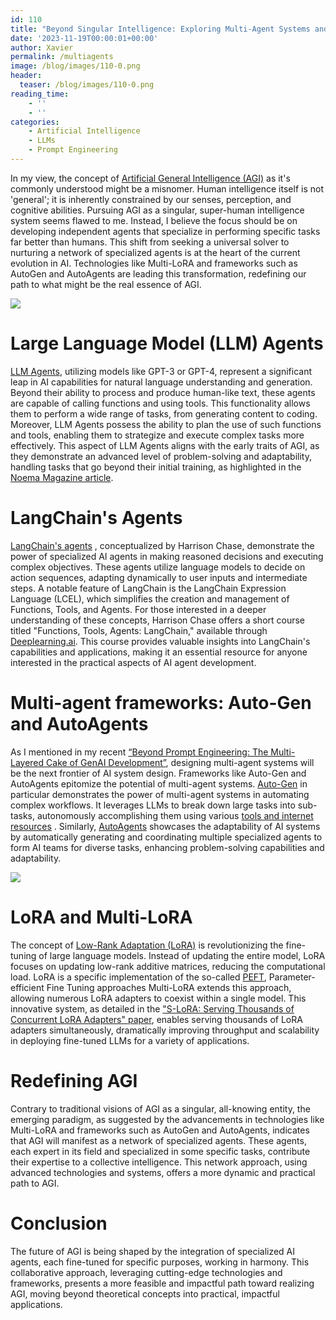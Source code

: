 ```yaml
---
id: 110
title: "Beyond Singular Intelligence: Exploring Multi-Agent Systems and Multi-LoRA in the Quest for AGI"
date: '2023-11-19T00:00:01+00:00'
author: Xavier
permalink: /multiagents
image: /blog/images/110-0.png
header:
  teaser: /blog/images/110-0.png
reading_time:
    - ''
    - ''
categories:
    - Artificial Intelligence
    - LLMs
    - Prompt Engineering
---
```


In my view, the concept of [Artificial General Intelligence (AGI)](https://en.wikipedia.org/wiki/Artificial_general_intelligence) as it's commonly understood might be a misnomer. Human intelligence itself is not 'general'; it is inherently constrained by our senses, perception, and cognitive abilities. Pursuing AGI as a singular, super-human intelligence system seems flawed to me. Instead, I believe the focus should be on developing independent agents that specialize in performing specific tasks far better than humans. This shift from seeking a universal solver to nurturing a network of specialized agents is at the heart of the current evolution in AI. Technologies like Multi-LoRA and frameworks such as AutoGen and AutoAgents are leading this transformation, redefining our path to what might be the real essence of AGI.

<img src="/blog/images/110-0.png">

# Large Language Model (LLM) Agents

[LLM Agents](https://amatriain.net/blog/prompt201#agents), utilizing models like GPT-3 or GPT-4, represent a significant leap in AI capabilities for natural language understanding and generation. Beyond their ability to process and produce human-like text, these agents are capable of calling functions and using tools. This functionality allows them to perform a wide range of tasks, from generating content to coding. Moreover, LLM Agents possess the ability to plan the use of such functions and tools, enabling them to strategize and execute complex tasks more effectively. This aspect of LLM Agents aligns with the early traits of AGI, as they demonstrate an advanced level of problem-solving and adaptability, handling tasks that go beyond their initial training, as highlighted in the [Noema Magazine article​​](https://www.noemamag.com/artificial-general-intelligence-is-already-here/).

# LangChain's Agents

[LangChain's agents]((https://python.langchain.com/docs/modules/agents/)) , conceptualized by Harrison Chase, demonstrate the power of specialized AI agents in making reasoned decisions and executing complex objectives. These agents utilize language models to decide on action sequences, adapting dynamically to user inputs and intermediate steps. A notable feature of LangChain is the LangChain Expression Language (LCEL), which simplifies the creation and management of Functions, Tools, and Agents. For those interested in a deeper understanding of these concepts, Harrison Chase offers a short course titled "Functions, Tools, Agents: LangChain," available through [Deeplearning.ai](https://www.deeplearning.ai/short-courses/functions-tools-agents-langchain/). This course provides valuable insights into LangChain's capabilities and applications, making it an essential resource for anyone interested in the practical aspects of AI agent development​​​​​​​​​​.

# Multi-agent frameworks: Auto-Gen and AutoAgents

As I mentioned in my recent [“Beyond Prompt Engineering: The Multi-Layered Cake of GenAI Development”](https://amatriain.net/blog/multilayer), designing multi-agent systems will be the next frontier of AI system design. Frameworks like Auto-Gen and AutoAgents epitomize the potential of multi-agent systems. 
[Auto-Gen](https://arxiv.org/abs/2308.08155) in particular demonstrates the power of multi-agent systems in automating complex workflows. It leverages LLMs to break down large tasks into sub-tasks, autonomously accomplishing them using various [tools and internet resources](https://en.wikipedia.org/wiki/Auto-GPT#:~:text=Auto,4%20to%20perform%20autonomous%20tasks.%E3%80%9075%E2%80%A0%5B3%5D%E3%80%91) ​​​​. Similarly, [AutoAgents](https://arxiv.org/abs/2309.17288v2) showcases the adaptability of AI systems by automatically generating and coordinating multiple specialized agents to form AI teams for diverse tasks, enhancing problem-solving capabilities and adaptability​​.

<img src="/blog/images/110-1.png">

# LoRA and Multi-LoRA

The concept of [Low-Rank Adaptation (LoRA)](https://arxiv.org/abs/2106.09685) is revolutionizing the fine-tuning of large language models. Instead of updating the entire model, LoRA focuses on updating low-rank additive matrices, reducing the computational load. LoRA is a specific implementation of the so-called [PEFT](https://huggingface.co/docs/peft/index), Parameter-efficient Fine Tuning approaches Multi-LoRA extends this approach, allowing numerous LoRA adapters to coexist within a single model. This innovative system, as detailed in the ["S-LoRA: Serving Thousands of Concurrent LoRA Adapters" paper](https://arxiv.org/abs/2311.03285), enables serving thousands of LoRA adapters simultaneously, dramatically improving throughput and scalability in deploying fine-tuned LLMs for a variety of applications​​.

# Redefining AGI
Contrary to traditional visions of AGI as a singular, all-knowing entity, the emerging paradigm, as suggested by the advancements in technologies like Multi-LoRA and frameworks such as AutoGen and AutoAgents, indicates that AGI will manifest as a network of specialized agents. These agents, each expert in its field and specialized in some specific tasks, contribute their expertise to a collective intelligence. This network approach, using advanced technologies and systems, offers a more dynamic and practical path to AGI.

# Conclusion
The future of AGI is being shaped by the integration of specialized AI agents, each fine-tuned for specific purposes, working in harmony. This collaborative approach, leveraging cutting-edge technologies and frameworks, presents a more feasible and impactful path toward realizing AGI, moving beyond theoretical concepts into practical, impactful applications.



